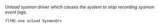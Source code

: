 *Unload sysmon driver which causes the system to stop recording sysmon event logs.*
```
fltMC.exe unload SysmonDrv
```

